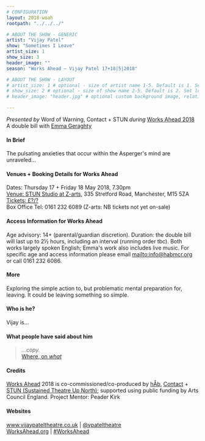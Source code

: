```yaml
---
# CONFIGURATION
layout: 2018-woah
rootpath: "../../../"

# ABOUT THE SHOW - GENERIC
artist: "Vijay Patel"
show: "Sometimes I Leave"
artist_size: 1
show_size: 3
header_image: ""
season: "Works Ahead — Vijay Patel 17+18|5|2018"

# ABOUT THE SHOW - LAYOUT
# artist_size: 1 # optional - size of artist name 1-5. Default is 1. Set longer names to lower values
# show_size: 2 # optional - size of show name 2-5. Default is 2. Set longer names to lower values
# header_image: "header.jpg" # optional custom background image, relative to current page

---
```

*Presented by* Word of Warning, Contact + STUN *during* [Works Ahead 2018](/current/2018-worksahead)<br>A double bill with [Emma Geraghty](/current/2018-worksahead/geraghty)      
         
#### In Brief                      
The pulsating anxieties that occur within the Asperger's mind are unraveled…          
               
#### Venues + Booking Details for Works Ahead        
Dates: Thursday 17 + Friday 18 May 2018, 7.30pm          
<a href="" target="_blank">Venue: STUN Studio at Z-arts</a>, 335 Stretford Road, Manchester, M15 5ZA         
<a href="http://" target="_blank">Tickets: £?/?</a>          
Box Office Tel: 0161 232 6089 (Z-arts: NB tickets not yet on-sale)         
        
#### Access Information for Works Ahead           
Age advisory: 14+ (parental/guardian discretion). Duration: the double bill will last up to 2½ hours, including an interval (running order tbc). Both works largely spoken English; Emma's work also includes live music. For specific age and access information please email <mailto:info@habmcr.org> or call 0161 232 6086.        
        
#### More              
Exploring the simple action to, but problematic mental preparation for, leaving. It could be leaving something so simple.          
          
#### Who is he?             
Vijay is…        
          
#### What people have said about him         
>*…copy.*<br><a href="http://" target="_blank">Where, on *what*</a>        
           
#### Credits     
[Works Ahead](/hab/worksahead) 2018 is co-commissioned/co-produced by [hÅb](/hab), <a href="http://contactmcr.com" target="_blank">Contact</a> + <a href="http://stunlive.com" target="_blank">STUN (Sustained Theatre Up North)</a>; supported using public funding by Arts Council England. Project Mentor: Peader Kirk  
        
#### Websites         
<a href="http://www.vijaypateltheatre.co.uk" target="_blank">www.vijaypateltheatre.co.uk</a> | <a href="http://twitter.com/vpateltheatre" target="_blank">@vpateltheatre</a><br><a href="http://worksahead.org" target="_blank">WorksAhead.org</a> | <a href="http://twitter.com/hashtag/WorksAhead" target="_blank">#WorksAhead</a>
